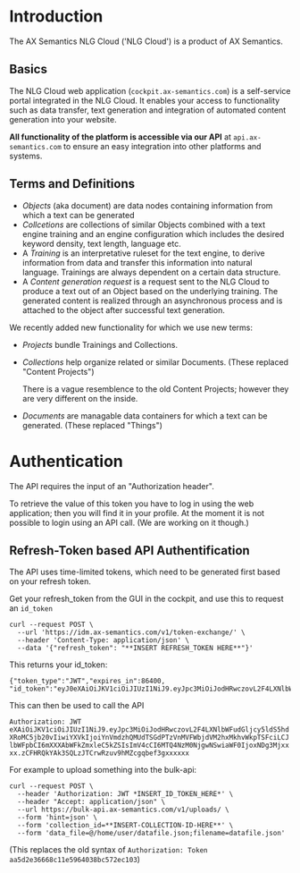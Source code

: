 # Introduction
The AX Semantics NLG Cloud ('NLG Cloud') is a product of AX Semantics.

## Basics
The NLG Cloud web application (`cockpit.ax-semantics.com`) is a self-service portal integrated in the NLG Cloud. It enables your access to functionality such as data transfer, text generation and integration of automated content generation into your website.

**All functionality of the platform is accessible via our API** at `api.ax-semantics.com` to ensure an easy integration into other platforms and systems.

## Terms and Definitions
* _Objects_ (aka document) are data nodes containing information from which a text can be generated 
* _Collcetions_ are collections of similar Objects combined with a text engine training and an engine configuration which includes the desired keyword density, text length, language etc.
* A _Training_ is an interpretative ruleset for the text engine, to derive information from data and transfer this information into natural language. Trainings are always dependent on a certain data structure.
* A _Content generation request_ is a request sent to the NLG Cloud to produce a text out of an Object based on the underlying training. The generated content is realized through an asynchronous process and is attached to the object after successful text generation.

We recently added new functionality for which we use new terms:
* _Projects_ bundle Trainings and Collections.
* _Collections_ help organize related or similar Documents. (These replaced "Content Projects")

  There is a vague resemblence to the old Content Projects; however they are very different on the inside.

* _Documents_ are managable data containers for which a text can be generated.  (These replaced "Things")



# Authentication
The API requires the input of an "Authorization header".

To retrieve the value of this token you have to log in using the web application; then you will find it in your profile. At the moment it is not possible to login using an API call. (We are working on it though.)


## Refresh-Token based API Authentification
The API uses time-limited tokens, which need to be generated first based on your refresh token.

Get your refresh_token from the GUI in the cockpit, and use this to request an `id_token`

```
curl --request POST \
  --url 'https://idm.ax-semantics.com/v1/token-exchange/' \
  --header 'Content-Type: application/json' \
  --data '{"refresh_token": "**INSERT REFRESH_TOKEN HERE**"}'
```

This returns your id_token:
```
{"token_type":"JWT","expires_in":86400, "id_token":"eyJ0eXAiOiJKV1ciOiJIUzI1NiJ9.eyJpc3MiOiJodHRwczovL2F4LXNlbWFudGljcy5ldS5hdXRoMC5jb20vIiwiYXVkIjoiYnVmdzhQMUdTSGdPTzVnMVFWbjdVM2hxMkhvWkpTSFciLCJlbWFpbCI6mXXXAbWFkZmxleC5kZSIsImV4cCI6MTQ4NzM0NjgwNSwiaWF0IjoxNDg3Mjxxxx.zCFHRQkYAk3SQLzJTCrwRzuv9hMZcgqbef3gxxxxxx"}
```

This can then be used to call the API

`Authorization: JWT eXAiOiJKV1ciOiJIUzI1NiJ9.eyJpc3MiOiJodHRwczovL2F4LXNlbWFudGljcy5ldS5hdXRoMC5jb20vIiwiYXVkIjoiYnVmdzhQMUdTSGdPTzVnMVFWbjdVM2hxMkhvWkpTSFciLCJlbWFpbCI6mXXXAbWFkZmxleC5kZSIsImV4cCI6MTQ4NzM0NjgwNSwiaWF0IjoxNDg3Mjxxxx.zCFHRQkYAk3SQLzJTCrwRzuv9hMZcgqbef3gxxxxxx`


For example to upload something into the bulk-api:

```shell
curl --request POST \
  --header 'Authorization: JWT *INSERT_ID_TOKEN_HERE*' \
  --header "Accept: application/json" \
  --url https://bulk-api.ax-semantics.com/v1/uploads/ \
  --form 'hint=json' \
  --form 'collection_id=**INSERT-COLLECTION-ID-HERE**' \
  --form 'data_file=@/home/user/datafile.json;filename=datafile.json'
  ```
  
  
  (This replaces the old syntax of `Authorization: Token aa5d2e36668c11e5964038bc572ec103`)


